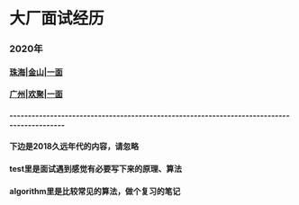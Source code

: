 # 大厂面试经历

### 2020年
#### [珠海|金山|一面](https://github.com/chendishen/for-test/issues/2)
#### [广州|欢聚|一面](https://github.com/chendishen/for-test/issues/1)

















#### -------------------------------------------------------------------------------------------
#### 下边是2018久远年代的内容，请忽略
#### test里是面试遇到感觉有必要写下来的原理、算法
#### algorithm里是比较常见的算法，做个复习的笔记
